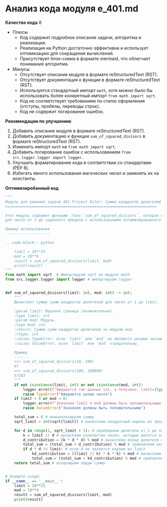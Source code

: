 # Анализ кода модуля e_401.md

**Качество кода**
8
- Плюсы
    - Код содержит подробное описание задачи, алгоритма и реализации.
    - Реализация на Python достаточно эффективна и использует оптимизацию для сокращения вычислений.
    - Присутствует блок-схема в формате mermaid, что облегчает понимание алгоритма.
- Минусы
    - Отсутствует описание модуля в формате reStructuredText (RST).
    - Отсутствует документация к функции в формате reStructuredText (RST).
    - Используется стандартный импорт `math`, хотя можно было бы использовать более конкретный импорт `from math import sqrt`.
    - Код не соответствует требованиям по стилю оформления (отступы, пробелы, переводы строк).
    - Код не содержит логирование ошибок.

**Рекомендации по улучшению**
1. Добавить описание модуля в формате reStructuredText (RST).
2. Добавить документацию к функции `sum_of_squared_divisors` в формате reStructuredText (RST).
3. Изменить импорт `math` на `from math import sqrt`.
4. Добавить логирование ошибок с использованием `from src.logger.logger import logger`.
5. Улучшить форматирование кода в соответствии со стандартами (PEP 8).
6. Избегать явного использования магических чисел и заменять их на константы.

**Оптимизиробанный код**
```python
"""
Модуль для решения задачи 401 Project Euler: Сумма квадратов делителей
====================================================================

Этот модуль содержит функцию :func:`sum_of_squared_divisors`, которая вычисляет сумму сумм квадратов делителей
для чисел от 1 до заданного предела с использованием оптимизированного подхода, основанного на переборе делителей.

Пример использования
--------------------

.. code-block:: python

    limit = 10**15
    mod = 10**9
    result = sum_of_squared_divisors(limit, mod)
    print(result)
"""
from math import sqrt  # Импортируем sqrt из модуля math
from src.logger.logger import logger # импортируем logger


def sum_of_squared_divisors(limit: int, mod: int) -> int:
    """
    Вычисляет сумму сумм квадратов делителей для чисел от 1 до limit.

    :param limit: Верхняя граница (включительно).
    :type limit: int
    :param mod: Модуль.
    :type mod: int
    :return: Сумма сумм квадратов делителей по модулю mod.
    :rtype: int
    :raises TypeError: если `limit` или `mod` не являются целыми числами.
    :raises ValueError: если `limit` или `mod` отрицательны.

    Пример
    -------
    >>> sum_of_squared_divisors(10, 100)
    67
    >>> sum_of_squared_divisors(100, 100000)
    57183
    """
    if not isinstance(limit, int) or not isinstance(mod, int):
        logger.error(f"Ожидается тип данных int, а получено: limit={type(limit)}, mod={type(mod)}")
        raise TypeError("Ожидаются целые числа")
    if limit < 0 or mod < 0:
        logger.error(f"Значения limit и mod должны быть положительными, получено: limit={limit}, mod={mod}")
        raise ValueError("Значения должны быть положительными")

    total_sum = 0 # инициализируем сумму
    sqrt_limit = int(sqrt(limit)) # вычисляем квадратный корень из предела

    for d in range(1, sqrt_limit + 1): # перебираем делители от 1 до sqrt(limit)
        k = limit // d # вычисляем количество чисел, которые делятся на d
        d_contribution = (k * d * d) % mod # вычисляем вклад делителя d
        total_sum = (total_sum + d_contribution) % mod # прибавляем вклад делителя к общей сумме
        if d * d != limit: # если d не является корнем из limit
            kd_contribution = ((limit // k) * k * k) % mod # вычисляем вклад делителя k
            total_sum = (total_sum + kd_contribution) % mod # прибавляем вклад делителя k к общей сумме
    return total_sum # возвращаем общую сумму


# Example usage:
if __name__ == '__main__':
    limit = 10**15
    mod = 10**9
    result = sum_of_squared_divisors(limit, mod)
    print(result)
```
